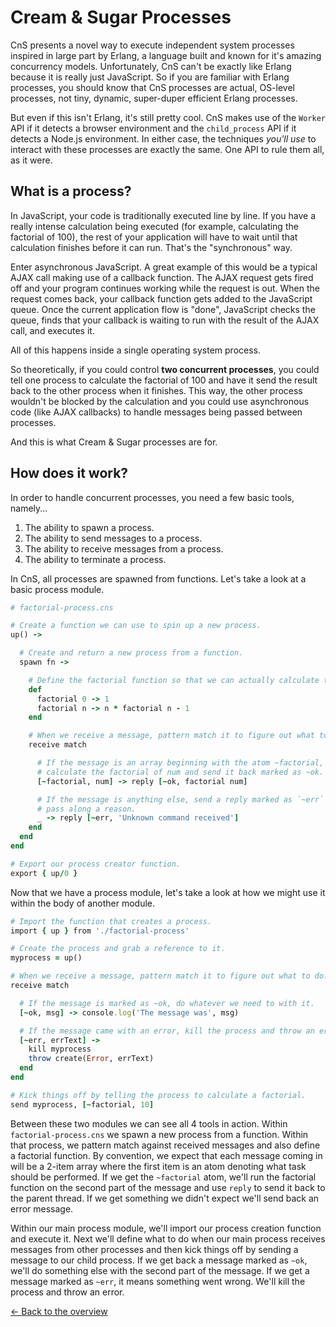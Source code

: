# Cream & Sugar Processes

CnS presents a novel way to execute independent system processes inspired in large part by Erlang, a language built and known for it's amazing concurrency models. Unfortunately, CnS can't be exactly like Erlang because it is really just JavaScript. So if you are familiar with Erlang processes, you should know that CnS processes are actual, OS-level processes, not tiny, dynamic, super-duper efficient Erlang processes.

But even if this isn't Erlang, it's still pretty cool. CnS makes use of the `Worker` API if it detects a browser environment and the `child_process` API if it detects a Node.js environment. In either case, the techniques _you'll use_ to interact with these processes are exactly the same. One API to rule them all, as it were.

## What is a process?

In JavaScript, your code is traditionally executed line by line. If you have a really intense calculation being executed (for example, calculating the factorial of 100), the rest of your application will have to wait until that calculation finishes before it can run. That's the "synchronous" way.

Enter asynchronous JavaScript. A great example of this would be a typical AJAX call making use of a callback function. The AJAX request gets fired off and your program continues working while the request is out. When the request comes back, your callback function gets added to the JavaScript queue. Once the current application flow is "done", JavaScript checks the queue, finds that your callback is waiting to run with the result of the AJAX call, and executes it.

All of this happens inside a single operating system process.

So theoretically, if you could control **two concurrent processes**, you could tell one process to calculate the factorial of 100 and have it send the result back to the other process when it finishes. This way, the other process wouldn't be blocked by the calculation and you could use asynchronous code (like AJAX callbacks) to handle messages being passed between processes.

And this is what Cream & Sugar processes are for.

## How does it work?

In order to handle concurrent processes, you need a few basic tools, namely...

1. The ability to spawn a process.
2. The ability to send messages to a process.
3. The ability to receive messages from a process.
4. The ability to terminate a process.

In CnS, all processes are spawned from functions. Let's take a look at a basic process module.

```ruby
# factorial-process.cns

# Create a function we can use to spin up a new process.
up() ->

  # Create and return a new process from a function.
  spawn fn ->

    # Define the factorial function so that we can actually calculate them.
    def
      factorial 0 -> 1
      factorial n -> n * factorial n - 1
    end

    # When we receive a message, pattern match it to figure out what to do.
    receive match

      # If the message is an array beginning with the atom ~factorial, we'll
      # calculate the factorial of num and send it back marked as ~ok.
      [~factorial, num] -> reply [~ok, factorial num]

      # If the message is anything else, send a reply marked as `~err` and
      # pass along a reason.
      _ -> reply [~err, 'Unknown command received']
    end
  end
end

# Export our process creator function.
export { up/0 }
```

Now that we have a process module, let's take a look at how we might use it within the body of another module.

```ruby
# Import the function that creates a process.
import { up } from './factorial-process'

# Create the process and grab a reference to it.
myprocess = up()

# When we receive a message, pattern match it to figure out what to do.
receive match

  # If the message is marked as ~ok, do whatever we need to with it.
  [~ok, msg] -> console.log('The message was', msg)

  # If the message came with an error, kill the process and throw an error.
  [~err, errText] ->
    kill myprocess
    throw create(Error, errText)
  end
end

# Kick things off by telling the process to calculate a factorial.
send myprocess, [~factorial, 10]
```

Between these two modules we can see all 4 tools in action. Within `factorial-process.cns` we spawn a new process from a function. Within that process, we pattern match against received messages and also define a factorial function. By convention, we expect that each message coming in will be a 2-item array where the first item is an atom denoting what task should be performed. If we get the `~factorial` atom, we'll run the factorial function on the second part of the message and use `reply` to send it back to the parent thread. If we get something we didn't expect we'll send back an error message.

Within our main process module, we'll import our process creation function and execute it. Next we'll define what to do when our main process receives messages from other processes and then kick things off by sending a message to our child process. If we get back a message marked as `~ok`, we'll do something else with the second part of the message. If we get a message marked as `~err`, it means something went wrong. We'll kill the process and throw an error.

[<- Back to the overview](overview.md)
